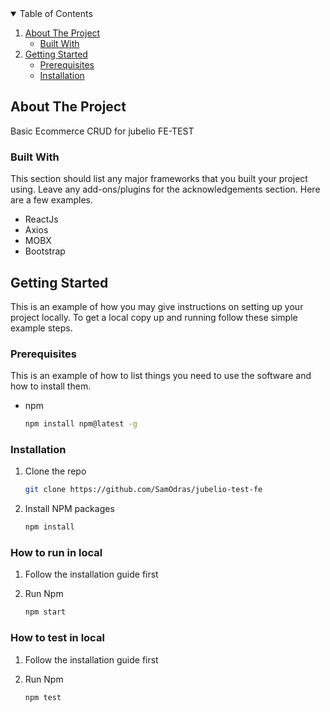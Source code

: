 <!-- TABLE OF CONTENTS -->
<details open="open">
  <summary>Table of Contents</summary>
  <ol>
    <li>
      <a href="#about-the-project">About The Project</a>
      <ul>
        <li><a href="#built-with">Built With</a></li>
      </ul>
    </li>
    <li>
      <a href="#getting-started">Getting Started</a>
      <ul>
        <li><a href="#prerequisites">Prerequisites</a></li>
        <li><a href="#installation">Installation</a></li>
      </ul>
    </li>
  </ol>
</details>



<!-- ABOUT THE PROJECT -->
## About The Project
Basic Ecommerce CRUD for jubelio FE-TEST

### Built With
This section should list any major frameworks that you built your project using. Leave any add-ons/plugins for the acknowledgements section. Here are a few examples.

* ReactJs
* Axios
* MOBX
* Bootstrap


<!-- GETTING STARTED -->
## Getting Started

This is an example of how you may give instructions on setting up your project locally.
To get a local copy up and running follow these simple example steps.

### Prerequisites

This is an example of how to list things you need to use the software and how to install them.
* npm
  ```sh
  npm install npm@latest -g
  ```

### Installation

1. Clone the repo
   ```sh
   git clone https://github.com/SamOdras/jubelio-test-fe
   ```
2. Install NPM packages
   ```sh
   npm install
   ```

### How to run in local

1. Follow the installation guide first

2. Run Npm
   ```sh
   npm start
   ```

### How to test in local

1. Follow the installation guide first

2. Run Npm
   ```sh
   npm test
   ```